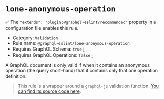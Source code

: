 # `lone-anonymous-operation`

✅ The `"extends": "plugin:@graphql-eslint/recommended"` property in a configuration file enables this rule.

- Category: `Validation`
- Rule name: `@graphql-eslint/lone-anonymous-operation`
- Requires GraphQL Schema: `true` [ℹ️](../../README.md#extended-linting-rules-with-graphql-schema)
- Requires GraphQL Operations: `false` [ℹ️](../../README.md#extended-linting-rules-with-siblings-operations)

A GraphQL document is only valid if when it contains an anonymous operation (the query short-hand) that it contains only that one operation definition.

> This rule is a wrapper around a `graphql-js` validation function. [You can find its source code here](https://github.com/graphql/graphql-js/blob/main/src/validation/rules/LoneAnonymousOperationRule.ts).